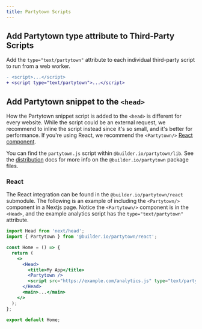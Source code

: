 ```yaml
---
title: Partytown Scripts
---
```


## Add Partytown type attribute to Third-Party Scripts

Add the `type="text/partytown"` attribute to each individual third-party script to run from a web worker.

```diff
- <script>...</script>
+ <script type="text/partytown">...</script>
```

## Add Partytown snippet to the `<head>`

How the Partytown snippet script is added to the `<head>` is different for every website. While the script could be an external request, we recommend to inline the script instead since it's so small, and it's better for performance. If you're using React, we recommend the `<Partytown/>` [React component](#React).

You can find the `partytown.js` script within `@builder.io/partytown/lib`. See the [distribution](/distribution) docs for more info on the `@builder.io/partytown` package files.

### React

The React integration can be found in the `@builder.io/partytown/react` submodule. The following is an example of including the `<Partytown/>` component in a Nextjs page. Notice the `<Partytown/>` component is in the `<Head>`, and the example analytics script has the `type="text/partytown"` attribute.

```jsx
import Head from 'next/head';
import { Partytown } from '@builder.io/partytown/react';

const Home = () => {
  return (
    <>
      <Head>
        <title>My App</title>
        <Partytown />
        <script src="https://example.com/analytics.js" type="text/partytown"></script>
      </Head>
      <main>...</main>
    </>
  );
};

export default Home;
```
